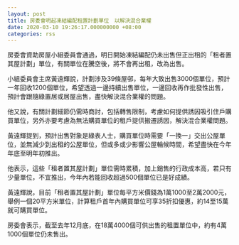 ```yaml
---
layout: post
title: 房委會明起凍結編配租置計劃單位　以解決混合業權
date: 2020-03-10 19:26:17.000000000 +08:00
categories: rss
---
```


房委會資助房屋小組委員會通過，明日開始凍結編配仍未出售但正出租的「租者置其屋計劃」單位，有關單位在騰空後，將不會再出租，改為出售。

小組委員會主席黃遠輝說，計劃涉及39條屋邨，每年大致出售3000個單位，預計一年回收1200個單位，希望透過一邊持續出售單位，一邊回收再作批發性出售，預計會跟隨綠置居或居屋出售，盡快解決混合業權的問題。

他又說，有關計劃細節仍需時商討，包括轉售限制，考慮如何提供誘因吸引住戶購買單位，另外亦要考慮為無法購買單位的租戶提供搬遷誘因，解決混合業權問題。

黃遠輝提到，預計出售對象是綠表人士，購買單位時需要「一換一」交出公屋單位，並無減少到出租的公屋單位，但或多或少影響公屋輪候時間，希望盡快在今年年底至明年初推出。

他表示，這些「租者置其屋計劃」單位需時累積，加上銷售的行政成本高，若只有少量單位，不宜推出，今年內若能回收超過500個單位已是好成績。

黃遠輝說，目前「租者置其屋計劃」單位每平方米價錢為1萬1000至2萬2000元，舉例一個20平方米單位，計算租戶首年內購買單位可享35折扣優惠，約14至15萬就可購買單位。

房委會表示，截至去年12月底，在18萬4000個可供出售的租置單位中，約有4萬1000個單位仍未售出。
